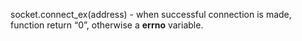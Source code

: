 


  
socket.connect\_ex(address) - when successful connection is made, function return “0”, otherwise a **errno** variable.